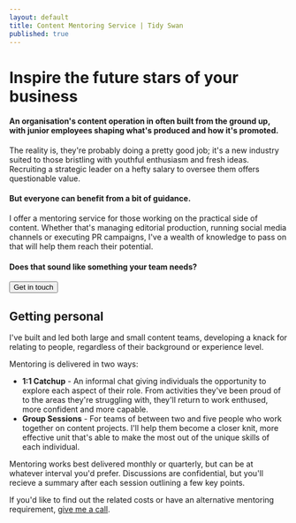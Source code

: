 ```yaml
---
layout: default
title: Content Mentoring Service | Tidy Swan
published: true
---
```


# Inspire the future stars of your business

#### An organisation's content operation in often built from the ground up, with junior employees shaping what's produced and how it's promoted.

The reality is, they're probably doing a pretty good job; it's a new industry suited to those bristling with youthful enthusiasm and fresh ideas. Recruiting a strategic leader on a hefty salary to oversee them offers questionable value.

#### But everyone can benefit from a bit of guidance.

I offer a mentoring service for those working on the practical side of content. Whether that's managing editorial production, running social media channels or executing PR campaigns, I've a wealth of knowledge to pass on that will help them reach their potential. 

#### Does that sound like something your team needs?

<a href="/contact"><button class="button">Get in touch</button></a>

## Getting personal

I've built and led both large and small content teams, developing a knack for relating to people, regardless of their background or experience level.

Mentoring is delivered in two ways:

- **1:1 Catchup** - An informal chat giving individuals the opportunity to explore each aspect of their role. From activities they've been proud of to the areas they're struggling with, they'll return to work enthused, more confident and more capable.
- **Group Sessions** - For teams of between two and five people who work together on content projects. I'll help them become a closer knit, more effective unit that's able to make the most out of the unique skills of each individual. 

Mentoring works best delivered monthly or quarterly, but can be at whatever interval you'd prefer. Discussions are confidential, but you'll recieve a summary after each session outlining a few key points.

If you'd like to find out the related costs or have an alternative mentoring requirement, [give me a call](/contact).
